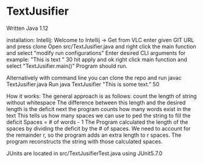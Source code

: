 # TextJusifier

Written Java 1.12

installation:
Intellij:  Welcome to Intellij -> Get from VLC 
enter given GIT URL and press clone
Open src/TextJusifier.java and right click the main function and select "modify run configurations"
Enter desired CLI arguments for example: "This is text " 30
hit apply and ok
right click main function and select "TextJusifier.main()" 
Program should run.

Alternatively with command line you can clone the repo and run javac TextJusifier.java
Run java TextJusifier "This is some text." 50

How it works:
The general approach is as follows: count the length of string without whitespace
The difference between this length and the desired length is the deficit
next the program counts how many words exist in the text
This tells us how many spaces we can use to ped the string to fill the deficit
Spaces = # of words - 1 
The Program calculated the length of the spaces by dividing the deficit by the # of spaces.
We need to account for the remainder r, so the program adds an extra length to r spaces. 
The program reconstructs the string with those calculated spaces.

JUnits are located in src/TextJusifierTest.java using JUnit5.7.0

